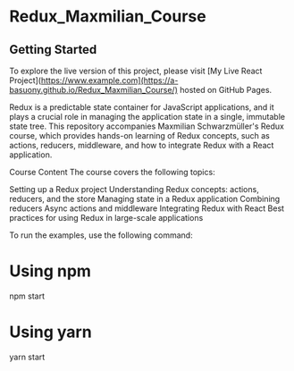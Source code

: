 # Redux_Maxmilian_Course

## Getting Started

To explore the live version of this project, please visit [My Live React Project](https://www.example.com](https://a-basuony.github.io/Redux_Maxmilian_Course/) hosted on GitHub Pages.


Redux is a predictable state container for JavaScript applications, and it plays a crucial role in managing the application state in a single, immutable state tree. This repository accompanies Maxmilian Schwarzmüller's Redux course, which provides hands-on learning of Redux concepts, such as actions, reducers, middleware, and how to integrate Redux with a React application.

Course Content
The course covers the following topics:

Setting up a Redux project
Understanding Redux concepts: actions, reducers, and the store
Managing state in a Redux application
Combining reducers
Async actions and middleware
Integrating Redux with React
Best practices for using Redux in large-scale applications

To run the examples, use the following command:
# Using npm
npm start

# Using yarn
yarn start
